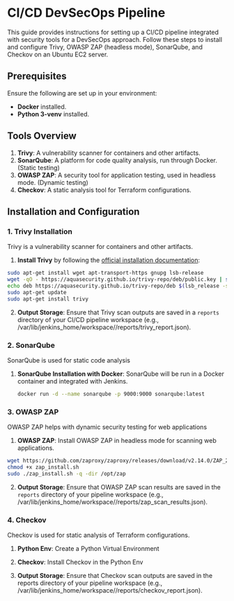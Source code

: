 # CI/CD DevSecOps Pipeline

This guide provides instructions for setting up a CI/CD pipeline integrated with security tools for a DevSecOps approach. Follow these steps to install and configure Trivy, OWASP ZAP (headless mode), SonarQube, and Checkov on an Ubuntu EC2 server.

## Prerequisites
Ensure the following are set up in your environment:
- **Docker** installed.
- **Python 3-venv** installed.

## Tools Overview
1. **Trivy**: A vulnerability scanner for containers and other artifacts.
2. **SonarQube**: A platform for code quality analysis, run through Docker.(Static testing)
3. **OWASP ZAP**: A security tool for application testing, used in headless mode. (Dynamic testing)
4. **Checkov**: A static analysis tool for Terraform configurations.

## Installation and Configuration

### 1. Trivy Installation
Trivy is a vulnerability scanner for containers and other artifacts.

1. **Install Trivy** by following the [official installation documentation](https://aquasecurity.github.io/trivy/v0.18.3/installation/):
  ```bash
  sudo apt-get install wget apt-transport-https gnupg lsb-release
  wget -qO - https://aquasecurity.github.io/trivy-repo/deb/public.key | sudo apt-key add -
  echo deb https://aquasecurity.github.io/trivy-repo/deb $(lsb_release -sc) main | sudo tee -a /etc/apt/sources.list.d/trivy.list
  sudo apt-get update
  sudo apt-get install trivy
  ```
2. **Output Storage**: Ensure that Trivy scan outputs are saved in a `reports` directory of your CI/CD pipeline workspace (e.g., /var/lib/jenkins_home/workspace/<your-pipeline-name>/reports/trivy_report.json).
   
### 2. SonarQube
SonarQube is used for static code analysis

1. **SonarQube Installation with Docker**: SonarQube will be run in a Docker container and integrated with Jenkins.
   ```bash
   docker run -d --name sonarqube -p 9000:9000 sonarqube:latest
   ```

### 3. OWASP ZAP
OWASP ZAP helps with dynamic security testing for web applications

1. **OWASP ZAP**: Install OWASP ZAP in headless mode for scanning web applications.

```bash
wget https://github.com/zaproxy/zaproxy/releases/download/v2.14.0/ZAP_2_14_0_unix.sh -O zap_install.sh
chmod +x zap_install.sh
sudo ./zap_install.sh -q -dir /opt/zap
```  

2. **Output Storage**: Ensure that OWASP ZAP scan results are saved in the `reports` directory of your pipeline workspace (e.g., /var/lib/jenkins_home/workspace/<your-pipeline-name>/reports/zap_scan_results.json).

### 4. Checkov
Checkov is used for static analysis of Terraform configurations.

1. **Python Env**: Create a Python Virtual Environment

2. **Checkov**: Install Checkov in the Python Env

3. **Output Storage**: Ensure that Checkov scan outputs are saved in the reports directory of your pipeline workspace (e.g., /var/lib/jenkins_home/workspace/<your-pipeline-name>/reports/checkov_report.json).
